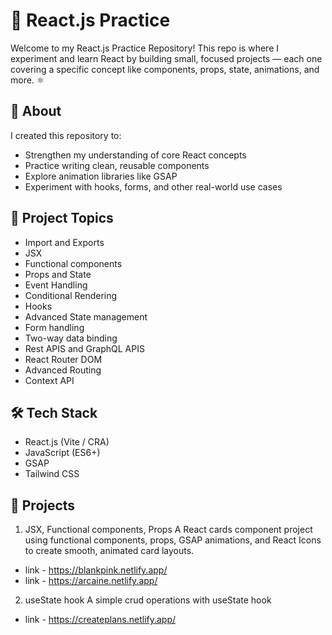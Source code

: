 # 🧠 React.js Practice

Welcome to my React.js Practice Repository!
This repo is where I experiment and learn React by building small, focused projects — 
each one covering a specific concept like components, props, state, animations, and more. ⚛️

## 🚀 About

I created this repository to:
- Strengthen my understanding of core React concepts
- Practice writing clean, reusable components
- Explore animation libraries like GSAP
- Experiment with hooks, forms, and other real-world use cases

## 📁 Project Topics
- Import and Exports
- JSX
- Functional components
- Props and State
- Event Handling
- Conditional Rendering
- Hooks
- Advanced State management
- Form handling
- Two-way data binding
- Rest APIS and GraphQL APIS
- React Router DOM
- Advanced Routing
- Context API

## 🛠️ Tech Stack
- React.js (Vite / CRA)
- JavaScript (ES6+)
- GSAP
- Tailwind CSS

## 🧩 Projects
1. JSX, Functional components, Props
A React cards component project using functional components, props, GSAP animations,
and React Icons to create smooth, animated card layouts.
- link - https://blankpink.netlify.app/
- link - https://arcaine.netlify.app/

2. useState hook
A simple crud operations with useState hook
- link - https://createplans.netlify.app/

